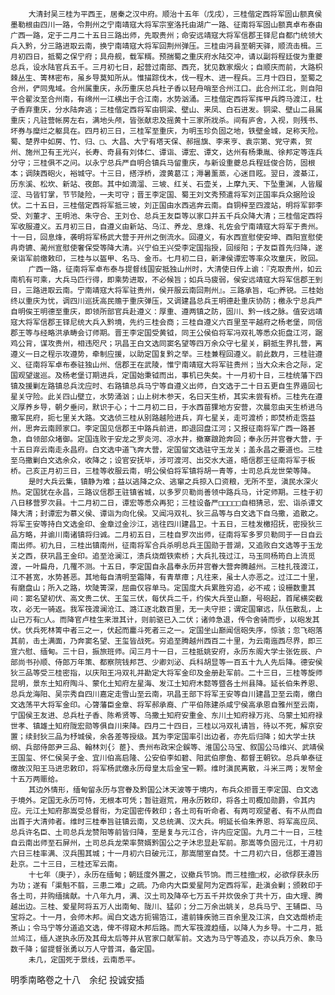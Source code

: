 <!-- { "loadSidebar": true } -->
        大清封吴三桂为平西王，居秦之汉中府。顺治十五年（戊戌），三桂偕定西将军固山额真侯墨勒根由四川一路，令荆州之宁南靖寇大将军宗室洛托由湖广一路、征南将军固山额真卓布泰由广西一路，定于二月二十五日三路出师，先取贵州；命安远靖寇大将军信郡王铎尼自都门统领大兵入黔，分三路进取云南，换宁南靖寇大将军回荆州弹压。三桂由沔县至朝天驿，顺流击楫。三月初四日，抵蜀之保宁府；具舟舰，载军糈。预揣蜀之重庆府水陆交冲，请以副将程廷俊为重夔总兵，设水陆官兵五千。三月初七日，起营过南部、西充，犹见数家烟火；自顺庆而前，大路枳棘丛生、箐林密布，虽乡导莫知所从。惟描踪伐木，伐一程木、进一程兵。三月十四日，至蜀之合州，俨同鬼域。合州属重庆，永历重庆总兵杜子香以轻舟哨至合州江口。此合州江北，则自阳平合翟汝至合州南，有绵州一江横出于合江南，水势汹涌。三桂偕定西将军挥甲兵跨马渡江，杜子香弃重庆，分水陆奔逃；三桂偕定西将军由铜梁、壁山、来凤、白石进发。铜梁、壁山二县属重庆；凡驻营帐房左右，满地头颅，皆张献忠及摇黄十三家所戕杀。间有庐舍，入视，则残书、坏券与糜烂之躯具在。四月初三日，三桂军至重庆，为明玉珍负固之地，铁壁金城，足称天险。蜀、楚界中如房、竹、归、□、大昌、大宁有塔天保、郝摇旗、李来亨、袁宗第、党守素，贺州、施州卫有王光兴，长寿、奇县有刘体仁、谭诣、谭宏、谭文，达州有杨秉胤、徐邦定等连兵分守；三桂俱不之问。以永宁总兵严自明合镇兵马留重庆，与新设重夔总兵程廷俊合防，固根本；调陕西砲火，裕城守。十三日，搭浮桥，渡黄葛江；溽暑薰蒸，心迷目眩。翌日，渡綦江，历东溪、松坎、新站、夜郎。其中如滴溜、三坡、红关、石壶关，上摩九天、下坠重渊，人皆履涩、马皆钉掌，节节陡险，一夫可守；晋王李定国、蜀王刘文秀预遣将军刘正国率兵众据险设伏。二十五日，三桂偕定西将军抵三坡，刘正国由水西逃奔云南。自铜梓至四渡站，明将军郭李受、刘董才、王明池、朱守合、王刘仓、总兵王友臣等以家口并五千兵众降大清；三桂偕定西将军收服遵义。五月初三日，自遵义由新站、乌江、养龙、息烽、礼佐会宁南靖寇大将军于贵州。十一日，回息烽，袭明将军杨武大营于开州之倒流水。回遵义，有水西宣慰使安坤、酉阳宣慰使冉奇镳、蔺州宣慰使奢保受等降大清。兴宁伯王兴受李定国指授，回绥阳；子友臣首先归降，遂亲诣军前缴敕印，三桂与以盔甲、名马、金币。七月初二日，新津侯谭宏等率众攻童庆，败回。
        广西一路，征南将军卓布泰与提督线国安抵独山州时，大清使日传上谕：『克取贵州，如云南机有可乘，大兵马匹行得，即乘势进取，不必候旨；如兵马疲弱，侯安远靖寇大将军信郡王到日，三路进取云南。宁南靖寇大将军驻贵州，侯开服云南回荆州』。三路承旨，屯□养锐。三桂始终以重庆为忧，调四川巡抚高民赡于重庆弹压，又调建昌总兵王明德赴重庆协防；檄永宁总兵严自明俟王明德至重庆，即领所部官兵赴遵义：厚重、遵两镇之防，固川、黔一线之脉。值安远靖寇大将军信郡王铎尼统大兵入黔境，先约三桂会商；三桂自遵义六百里至平越府之杨老堡，同信郡王等与经略洪承畴会订师期。晋王李定国受黄钺，同王公侯伯将军冯双礼等悉众扼盘江河，踞鸡公背，谋攻贵州，相违咫尺；巩昌王白文选同窦名望等四万余众守七星关，嗣抵生界扎营，离遵义一日之程示攻遵势，牵制应援，以助定国复黔之举。三桂兼程回遵义。前此数月，三桂驻遵义、征南将军卓布泰驻独山州、信郡王在武陵，惟宁南靖寇大将军驻贵州；当大众未合之际，定国观望逡巡。及杨老堡订期进兵，定国始秉钺而出，事机已失矣。十一月初十日，三桂统藩下四镇及援剿左路镇总兵沈应时、右路镇总兵马宁等自遵义出师，白文选于二十日五更自生界遁回七星关守险。此关四山壁立，水势涌汹；山上树木参天，名曰天生桥，其实未尝有桥。三桂先在遵义厚养乡导，朝夕垂问，默识于心；十二月初二日，于水西苗猓地方安营，次晨忽由天生桥进乌撒军民府，扼七里关大路。文选侦三桂从别路越险进兵，弃七星关，走可渡桥；即焚桥走霑益州，思奔云南顾家口。李定国见信郡王中路兵前进，即退回盘江河；又报征南将军广西一路甚急，自领部众堵御。定国连败于安龙之罗炎河、凉水井，撤寨踉跄奔回；奉永历并宫眷大营，于十五日弃云南走永昌府。白文选中道飞奔大营，定国留文选驻守玉龙关；盖永昌之要道也。三桂至乌撒剿白文选余众，收降之；设官安抚毕，涉可渡河、出交水大道，晤信郡王征南将军于板桥。己亥正月初三日，三桂等收服云南，明公侯伯将军镇将胡一青等，士司总兵龙世荣等降。
        是时大兵云集，镇静为难；益以逃降之众、逃窜之兵掠入口资粮，无所不至，滇民水深火热。定国犹在永昌，三路议信郡王驻镇省城，以多罗贝勒尚善领中路兵马，计定师期。三桂于初八日移营罗次县。十二月初二日，谭宏等悉众再犯；三桂设备严□□□□□自相猜忌，宏、诣杀谭文降大清；封谭宏为慕义侯、谭诣为向化侯。又闻冯双礼、狄三品等与白文选下自乌撒，追散之。将军王安等持白文选金印、金章过金沙江，逃往四川建昌卫。十五日，三桂发檄招抚，密授狄三品方略，并谕川南诸镇将归诚。二月初五日，三桂自罗次出师，征南将军多罗贝勒同于一日自云南出师。初九日，三桂出镇南州，征南将军合兵杀明总兵王国勋于普湖，又追败白文选等于玉龙关之西，获巩昌王金印。追至沧澜江，溃兵烧燬铁索桥；大兵扎筏过江，马玉同杨筠白上流觅渡，一叶扁舟，几罹不测。十五日，李定国自永昌奉永历并宫眷大营奔腾越州。三桂扎筏渡江，江不甚宽，水势甚恶。其地每自清明至霜降，有青草瘴；凡往来，虽士人亦恶之。过江二十里，有磨盘山；所入之路，坎陡箐深，屈曲仅容单马。定国度大兵累胜穷追，必不戒；设栅数重其间：窦名望初伏、高文贵二伏、王玺三伏，每伏兵二千，约俟大兵至山巅，号砲起，首尾横突截攻，必无一骑返。我军筏渡澜沧江、潞江逐北数百里，无一夫守拒；谓定国窜远，队伍散乱，上山已万有□人。而降官卢桂生来泄其计，则前驱已入二伏；诸帅急退，传令舍骑而步，以砲发其伏。伏兵死林箐中者三之一，伏起而鏖斗死者三之一。定国坐山巅闻信砲失序，惊骇；忽飞砲落其前，击土满面，乃奔窦名望、王玺皆战死。穷追至腾越州西百二十里，为云南迤西尽界，即三宣六慰、缅甸。三十日，振旅班师。闰三月十一日，三桂抵姚安府，永历东阁大学士张佐辰、户部尚书孙顺、侍郎万年策、都察院钱邦芑、少卿刘泌、兵科胡显等一百五十九人先后降。德安侯狄三品等受三桂密指，以庆阳王冯双礼并勘定大将军金印及金册赴军前。二十三日，三桂等旋师昆明，景东土知府陶斗、蒙化土知府左星海、发江土知府木懿等暨各土州县降。延长伯朱养恩、总兵龙海阳、吴宗秀自四川嘉定走雪山至云南，巩昌王部下将军王安等自川建昌卫至云南，缴白文选荡平大将军金印。心膂藩臣金章、将军郝承裔、广平伯陈建杀咸宁侯高承恩自雅州至云南，宁国侯王友进、总兵杜子香、陈希贤等、乌撒土知府安重金、东川土知府禄万兆、乌蒙土知府禄世孝、镇雄土知府陇宏勋等俱自川来降。四月二十四日，三桂以冯双礼请旨，待以不死，解京安置；续封狄三品为杼城侯，余各差等授级。其为李定国率引出边者，亦先后归降；如大学士扶纲、兵部侍郎尹三品、翰林刘{氵茞}、贵州布政宋企鋘等、淮国公马宝、叙国公马维兴、武靖侯王国玺、怀仁侯吴子金、宜川伯高启隆、公安伯李如碧、阳武伯廖鱼、都督王朝钦。总兵单泰征缴故汉阳王马进忠敕印，将军杨武缴永历母皇太后金宝一颗。维时滇民离散，斗米三两；发帑金十五万两赈给。
        其边外情形，缅甸留永历与宫眷及黔国公沐天波等于境内，布兵众拒晋王李定国、白文选于境外。定国无永历可恃，无根本可凭；暂驻遐荒，用永历敕印，将各土司概加勋爵，令其内应。元江土知府那嵩受总督衔，为定国密传敕印；各土司有听命者、有两可观望者、有不从而自出首于大清帅者。维时三桂奉旨驻镇云南，又总统满、汉大兵。明延长伯朱养恩、将军高应凤、总兵许名臣、土司总兵龙赞阳等前皆归降，至是复与元江合，许内应定国。九月二十一日，三桂自云南出师至石屏州，土司总兵龙荣率赘婿黔国公之子沐忠显赴军前。那嵩等负固元江，十月初六日三桂率满、汉兵围其城；十一月初六日破元江，那嵩閤室自焚。十二月初六日，信郡王遵旨赴京。二十三日，三桂还军云南。
        十七年（庚子），永历在缅甸；朝廷度外置之，议撤兵节饷。而三桂擅□权，必欲俘获永历为功；遂有「渠魁不翦，三患二难」之疏。乃命内大臣爱星阿为定西将军，赴滇会剿；颁敕印于各土司，并购缅擒献。十八年九月，满、汉土司及降卒七万五千并炊伋余丁共十万，由大理、腾越出边。三桂、爱星阿将五万人出南甸、陇川、猛卯；分二万余出姚关，总兵马宁、王辅臣、马宝将之。十一月，会师木邦。闻白文选方扼锡箔江，遣前锋疾驰三百余里及江滨，白文选燬桥走茶山；令马宁等分道追文选，俾不得窥木邦后路。而大军筏渡趋缅，以降人为乡导。十二月，抵兰鸠江，缅人遂执永历及其母太后等并从官家口献军前。文选为马宁等追及，亦以兵万余、象马数千降；留提督张勇以万人守普洱，备定国。
        未几，定国死于景线，云南悉平。
明季南略卷之十八　余纪
       投诚安插
